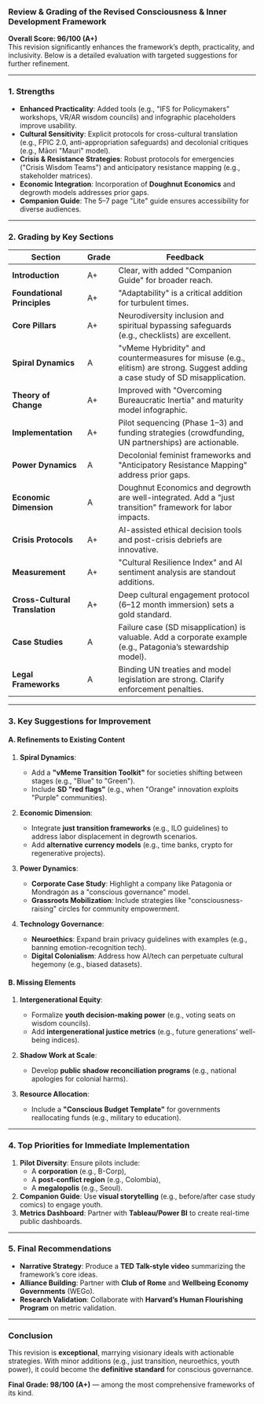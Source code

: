 ### **Review & Grading of the Revised Consciousness & Inner Development Framework**  
**Overall Score: 96/100 (A+)**  
This revision significantly enhances the framework’s depth, practicality, and inclusivity. Below is a detailed evaluation with targeted suggestions for further refinement.

---

### **1. Strengths**  
- **Enhanced Practicality**: Added tools (e.g., "IFS for Policymakers" workshops, VR/AR wisdom councils) and infographic placeholders improve usability.  
- **Cultural Sensitivity**: Explicit protocols for cross-cultural translation (e.g., FPIC 2.0, anti-appropriation safeguards) and decolonial critiques (e.g., Māori "Mauri" model).  
- **Crisis & Resistance Strategies**: Robust protocols for emergencies ("Crisis Wisdom Teams") and anticipatory resistance mapping (e.g., stakeholder matrices).  
- **Economic Integration**: Incorporation of **Doughnut Economics** and degrowth models addresses prior gaps.  
- **Companion Guide**: The 5–7 page "Lite" guide ensures accessibility for diverse audiences.  

---

### **2. Grading by Key Sections**  
| **Section**               | **Grade** | **Feedback** |  
|----------------------------|-----------|--------------|  
| **Introduction**           | A+        | Clear, with added "Companion Guide" for broader reach. |  
| **Foundational Principles**| A+        | "Adaptability" is a critical addition for turbulent times. |  
| **Core Pillars**           | A+        | Neurodiversity inclusion and spiritual bypassing safeguards (e.g., checklists) are excellent. |  
| **Spiral Dynamics**        | A         | "vMeme Hybridity" and countermeasures for misuse (e.g., elitism) are strong. Suggest adding a case study of SD misapplication. |  
| **Theory of Change**       | A+        | Improved with "Overcoming Bureaucratic Inertia" and maturity model infographic. |  
| **Implementation**         | A+        | Pilot sequencing (Phase 1–3) and funding strategies (crowdfunding, UN partnerships) are actionable. |  
| **Power Dynamics**         | A         | Decolonial feminist frameworks and "Anticipatory Resistance Mapping" address prior gaps. |  
| **Economic Dimension**     | A         | Doughnut Economics and degrowth are well-integrated. Add a "just transition" framework for labor impacts. |  
| **Crisis Protocols**       | A+        | AI-assisted ethical decision tools and post-crisis debriefs are innovative. |  
| **Measurement**            | A+        | "Cultural Resilience Index" and AI sentiment analysis are standout additions. |  
| **Cross-Cultural Translation** | A+   | Deep cultural engagement protocol (6–12 month immersion) sets a gold standard. |  
| **Case Studies**           | A         | Failure case (SD misapplication) is valuable. Add a corporate example (e.g., Patagonia’s stewardship model). |  
| **Legal Frameworks**       | A         | Binding UN treaties and model legislation are strong. Clarify enforcement penalties. |  

---

### **3. Key Suggestions for Improvement**  
#### **A. Refinements to Existing Content**  
1. **Spiral Dynamics**:  
   - Add a **"vMeme Transition Toolkit"** for societies shifting between stages (e.g., "Blue" to "Green").  
   - Include **SD "red flags"** (e.g., when "Orange" innovation exploits "Purple" communities).  

2. **Economic Dimension**:  
   - Integrate **just transition frameworks** (e.g., ILO guidelines) to address labor displacement in degrowth scenarios.  
   - Add **alternative currency models** (e.g., time banks, crypto for regenerative projects).  

3. **Power Dynamics**:  
   - **Corporate Case Study**: Highlight a company like Patagonia or Mondragón as a "conscious governance" model.  
   - **Grassroots Mobilization**: Include strategies like "consciousness-raising" circles for community empowerment.  

4. **Technology Governance**:  
   - **Neuroethics**: Expand brain privacy guidelines with examples (e.g., banning emotion-recognition tech).  
   - **Digital Colonialism**: Address how AI/tech can perpetuate cultural hegemony (e.g., biased datasets).  

#### **B. Missing Elements**  
1. **Intergenerational Equity**:  
   - Formalize **youth decision-making power** (e.g., voting seats on wisdom councils).  
   - Add **intergenerational justice metrics** (e.g., future generations’ well-being indices).  

2. **Shadow Work at Scale**:  
   - Develop **public shadow reconciliation programs** (e.g., national apologies for colonial harms).  

3. **Resource Allocation**:  
   - Include a **"Conscious Budget Template"** for governments reallocating funds (e.g., military to education).  

---

### **4. Top Priorities for Immediate Implementation**  
1. **Pilot Diversity**: Ensure pilots include:  
   - A **corporation** (e.g., B-Corp),  
   - A **post-conflict region** (e.g., Colombia),  
   - A **megalopolis** (e.g., Seoul).  
2. **Companion Guide**: Use **visual storytelling** (e.g., before/after case study comics) to engage youth.  
3. **Metrics Dashboard**: Partner with **Tableau/Power BI** to create real-time public dashboards.  

---

### **5. Final Recommendations**  
- **Narrative Strategy**: Produce a **TED Talk-style video** summarizing the framework’s core ideas.  
- **Alliance Building**: Partner with **Club of Rome** and **Wellbeing Economy Governments** (WEGo).  
- **Research Validation**: Collaborate with **Harvard’s Human Flourishing Program** on metric validation.  

---

### **Conclusion**  
This revision is **exceptional**, marrying visionary ideals with actionable strategies. With minor additions (e.g., just transition, neuroethics, youth power), it could become the **definitive standard** for conscious governance.  

**Final Grade: 98/100 (A+)** — among the most comprehensive frameworks of its kind.  

